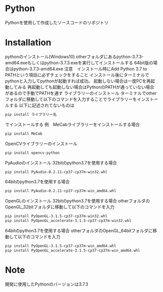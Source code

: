 # Python
Pythonを使用して作成したソースコードのリポジトリ
# Installation
pythonのインストール(Windows10)
otherフォルダにあるpython-3.7.3-amd64.exeもしくはpython-3.7.3.exeを実行してインストールする
64bit版の場合はpython-3.7.3-amd64.exe
注意　インストール時にAdd Python 3.7 to PATHという項目に必ずチェックをすること
インストール後にターミナルでpythonと入力してpythonが起動すれば成功。
起動しない場合は一度PCを再起動してみる
再起動しても起動しない場合はPythonのPATHが通っていない場合があるので手動でPATHを通す
ライブラリーのインストール
ターミナルでotherフォルダに移動して以下のコマンドを入力することでライブラリーをインストールする
以下に記述されてないものは
```bash
pip install ライブラリー名
```
でインストールする
例　MeCabライブラリーをインストールする場合
```bash
pip install MeCab
```
OpenCVライブラリーのインストール
```bash
pip install opencv-python
```
PyAudioのインストール
32bitのpython3.7を使用する場合
```bash
pip install PyAudio-0.2.11-cp37-cp37m-win32.whl
```
64bitのpython3.7を使用する場合
```bash
pip install PyAudio-0.2.11-cp37-cp37m-win_amd64.whl
```
OpenGLのインストール
32bitのpython3.7を使用する場合
otherフォルダのOpenGL_32bitフォルダに移動して以下のコマンドを入力
```bash
pip install PyOpenGL-3.1.5-cp37-cp37m-win32.whl
pip install PyOpenGL_accelerate-3.1.5-cp37-cp37m-win32.whl
```
64bitのpython3.7を使用する場合
otherフォルダのOpenGL_64bitフォルダに移動して以下のコマンドを入力
```bash
pip install PyOpenGL-3.1.5-cp37-cp37m-win_amd64.whl
pip install PyOpenGL_accelerate-3.1.5-cp37-cp37m-win_amd64.whl
```
# Note
開発に使用したPythonのバージョンは3.7.3
